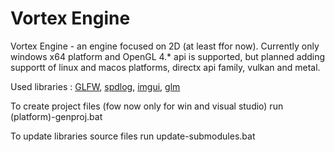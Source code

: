 # Vortex Engine
Vortex Engine - an engine focused on 2D (at least ffor now). Currently only windows x64 platform and OpenGL 4.* api is supported, but planned adding supportt of linux and macos platforms, directx api family, vulkan and metal.

Used libraries : [GLFW](https://github.com/fazilhus/glfw), [spdlog](https://github.com/fazilhus/spdlog), [imgui](https://github.com/fazilhus/imgui), [glm](https://github.com/fazilhus/glm)

To create project files (fow now only for win and visual studio) run (platform)-genproj.bat

To update libraries source files run update-submodules.bat
